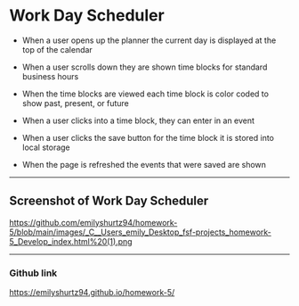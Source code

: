 # Work Day Scheduler

* When a user opens up the planner the current day is displayed at the top of the calendar

* When a user scrolls down they are shown time blocks for standard business hours

* When the time blocks are viewed each time block is color coded to show past, present, or future

* When a user clicks into a time block, they can enter in an event

* When a user clicks the save button for the time block it is stored into local storage

* When the page is refreshed the events that were saved are shown
---

## Screenshot of Work Day Scheduler

https://github.com/emilyshurtz94/homework-5/blob/main/images/_C__Users_emily_Desktop_fsf-projects_homework-5_Develop_index.html%20(1).png

---

### Github link
https://emilyshurtz94.github.io/homework-5/